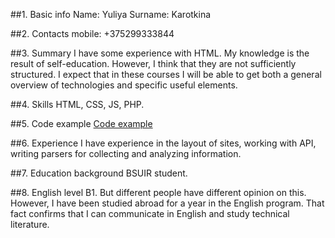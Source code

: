 ##1. Basic info
Name: Yuliya 
Surname: Karotkina

##2. Contacts
mobile: +375299333844

##3. Summary
I have some experience with HTML. My knowledge is the result of self-education. However, I think that they are not sufficiently structured. I expect that in these courses I will be able to get both a general overview of technologies and specific useful elements.

##4. Skills
HTML, CSS, JS, PHP.

##5. Code example
[Code example](https://github.com/julia-korotkina)

##6. Experience
I have experience  in the layout of sites, working with API, writing parsers for collecting and analyzing information.

##7. Education background
BSUIR student.

##8. English level
B1. But different people have different opinion on this. However, I have been  studied abroad for a year in the English program. That fact confirms that I can communicate in English and study technical literature.